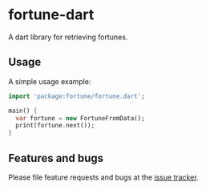 # fortune-dart

A dart library for retrieving fortunes.

## Usage

A simple usage example:

```dart
import 'package:fortune/fortune.dart';

main() {
  var fortune = new FortuneFromData();
  print(fortune.next());
}
```

## Features and bugs

Please file feature requests and bugs at the [issue tracker][tracker].

[tracker]: https://github.com/rinukkusu/fortune-dart/issues
